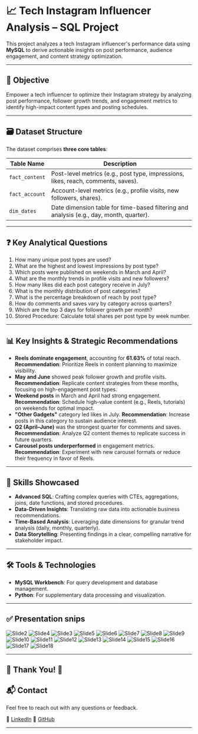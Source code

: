 # 📈 Tech Instagram Influencer Analysis – SQL Project

This project analyzes a tech Instagram influencer's performance data using **MySQL** to derive actionable insights on post performance, audience engagement, and content strategy optimization.

---

## 🎯 Objective

Empower a tech influencer to optimize their Instagram strategy by analyzing post performance, follower growth trends, and engagement metrics to identify high-impact content types and posting schedules.

---

## 🗃️ Dataset Structure

The dataset comprises **three core tables**:

| Table Name     | Description |
|----------------|-------------|
| `fact_content` | Post-level metrics (e.g., post type, impressions, likes, reach, comments, saves). |
| `fact_account` | Account-level metrics (e.g., profile visits, new followers, shares). |
| `dim_dates`    | Date dimension table for time-based filtering and analysis (e.g., day, month, quarter). |

---

## ❓ Key Analytical Questions

1. How many unique post types are used?
2. What are the highest and lowest impressions by post type?
3. Which posts were published on weekends in March and April?
4. What are the monthly trends in profile visits and new followers?
5. How many likes did each post category receive in July?
6. What is the monthly distribution of post categories?
7. What is the percentage breakdown of reach by post type?
8. How do comments and saves vary by category across quarters?
9. Which are the top 3 days for follower growth per month?
10. Stored Procedure: Calculate total shares per post type by week number.

---

## 📊 Key Insights & Strategic Recommendations

- **Reels dominate engagement**, accounting for **61.63%** of total reach. **Recommendation**: Prioritize Reels in content planning to maximize visibility.
- **May and June** showed peak follower growth and profile visits. **Recommendation**: Replicate content strategies from these months, focusing on high-engagement post types.
- **Weekend posts** in March and April had strong engagement. **Recommendation**: Schedule high-value content (e.g., Reels, tutorials) on weekends for optimal impact.
- **"Other Gadgets"** category led likes in July. **Recommendation**: Increase posts in this category to sustain audience interest.
- **Q2 (April–June)** was the strongest quarter for comments and saves. **Recommendation**: Analyze Q2 content themes to replicate success in future quarters.
- **Carousel posts underperformed** in engagement metrics. **Recommendation**: Experiment with new carousel formats or reduce their frequency in favor of Reels.

---

## 🧠 Skills Showcased

- **Advanced SQL**: Crafting complex queries with CTEs, aggregations, joins, date functions, and stored procedures.
- **Data-Driven Insights**: Translating raw data into actionable business recommendations.
- **Time-Based Analysis**: Leveraging date dimensions for granular trend analysis (daily, monthly, quarterly).
- **Data Storytelling**: Presenting findings in a clear, compelling narrative for stakeholder impact.

---

## 🛠️ Tools & Technologies

- **MySQL Workbench**: For query development and database management.
- **Python**: For supplementary data processing and visualization.

---

## ✅ Presentation snips 
![Slide2](https://github.com/user-attachments/assets/c4f601d8-0ab5-4e76-be94-866200c92df8)
![Slide4](https://github.com/user-attachments/assets/ccff822f-5368-42dc-819a-6cad290e77d3)
![Slide3](https://github.com/user-attachments/assets/aec23da4-8bde-46d1-9887-0cd58d77d63b)
![Slide5](https://github.com/user-attachments/assets/7431d1f1-5cb1-41c8-9fd4-ffdcb0584cd5)
![Slide6](https://github.com/user-attachments/assets/13cf618a-60cb-4cbb-b0ad-60e44b4e8948)
![Slide7](https://github.com/user-attachments/assets/c125e1b7-f91b-484c-9075-9df0a71ac277)
![Slide8](https://github.com/user-attachments/assets/732c0dde-8983-4042-b031-1358049d4025)
![Slide9](https://github.com/user-attachments/assets/57d26fa0-cbc0-428a-94ad-9d365921ad57)
![Slide10](https://github.com/user-attachments/assets/1e751f44-e777-4927-a437-3ff777cbead7)
![Slide11](https://github.com/user-attachments/assets/a7d124aa-2e0a-439a-870d-00981a82cadb)
![Slide12](https://github.com/user-attachments/assets/d1294023-e1bf-4f19-be65-b913f3f1ee44)
![Slide13](https://github.com/user-attachments/assets/5b92e4f8-ddc5-4c63-803e-323f3831c54b)
![Slide14](https://github.com/user-attachments/assets/944eb9ca-b008-40c2-9071-fbbbeb5ad918)
![Slide15](https://github.com/user-attachments/assets/4a258662-41b9-4539-b46d-759814af16ce)
![Slide16](https://github.com/user-attachments/assets/cfdfcde7-f15c-43ff-9621-1acb12b95b2c)
![Slide17](https://github.com/user-attachments/assets/b21d1a03-bb15-4d47-a0ba-1c1d342addd4)
![Slide18](https://github.com/user-attachments/assets/2b2b3905-919f-4901-90d9-1ed61c5293dd)


---
## 🙏 Thank You! 🙏

## 📬 Contact

Feel free to reach out with any questions or feedback.

🔗 [LinkedIn](https://www.linkedin.com/in/prasad7k)  📂 [GitHub](https://github.com/aiprasadk/Instagram-Tech-Influencer-Analysis)  

---
